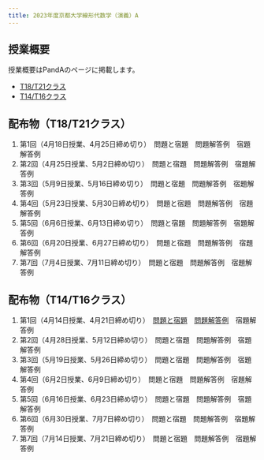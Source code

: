 ```yaml
---
title: 2023年度京都大学線形代数学（演義）A
---
```


## 授業概要

授業概要はPandAのページに掲載します。

- [T18/T21クラス](https://panda.ecs.kyoto-u.ac.jp/portal/site/2023-888-N151-033/)
- [T14/T16クラス](https://panda.ecs.kyoto-u.ac.jp/portal/site/2023-888-N151-029/)

## 配布物（T18/T21クラス）

1. 第1回（4月18日授業、4月25日締め切り）　問題と宿題　問題解答例　宿題解答例
2. 第2回（4月25日授業、5月2日締め切り）　問題と宿題　問題解答例　宿題解答例
3. 第3回（5月9日授業、5月16日締め切り）　問題と宿題　問題解答例　宿題解答例
4. 第4回（5月23日授業、5月30日締め切り）　問題と宿題　問題解答例　宿題解答例
5. 第5回（6月6日授業、6月13日締め切り）　問題と宿題　問題解答例　宿題解答例
6. 第6回（6月20日授業、6月27日締め切り）　問題と宿題　問題解答例　宿題解答例
7. 第7回（7月4日授業、7月11日締め切り）　問題と宿題　問題解答例　宿題解答例

## 配布物（T14/T16クラス）

1. 第1回（4月14日授業、4月21日締め切り）　[問題と宿題](f_1_problem.pdf)　[問題解答例](f_1_solution_a.pdf)　宿題解答例
2. 第2回（4月28日授業、5月12日締め切り）　問題と宿題　問題解答例　宿題解答例
3. 第3回（5月19日授業、5月26日締め切り）　問題と宿題　問題解答例　宿題解答例
4. 第4回（6月2日授業、6月9日締め切り）　問題と宿題　問題解答例　宿題解答例
5. 第5回（6月16日授業、6月23日締め切り）　問題と宿題　問題解答例　宿題解答例
6. 第6回（6月30日授業、7月7日締め切り）　問題と宿題　問題解答例　宿題解答例
7. 第7回（7月14日授業、7月21日締め切り）　問題と宿題　問題解答例　宿題解答例
